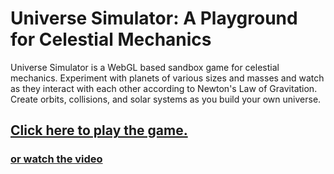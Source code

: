 # Universe Simulator: A Playground for Celestial Mechanics
Universe Simulator is a WebGL based sandbox game for celestial mechanics. Experiment with planets of various sizes and masses and watch as they interact with each other according to Newton's Law of Gravitation. Create orbits, collisions, and solar systems as you build your own universe.

## [Click here to play the game.](https://adameubanks.github.io/UniverseSimulator/)

### [or watch the video](https://www.youtube.com/embed/Pm6UJJFvqgk)

